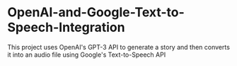 # OpenAI-and-Google-Text-to-Speech-Integration
This project uses OpenAI's GPT-3 API to generate a story and then converts it into an audio file using Google's Text-to-Speech API
